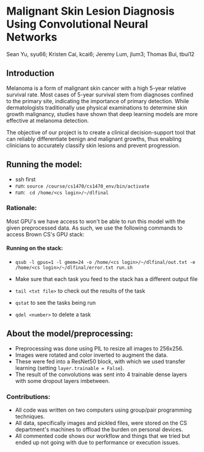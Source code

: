 # Malignant Skin Lesion Diagnosis Using Convolutional Neural Networks

Sean Yu, syu66; Kristen Cai, kcai6; Jeremy Lum, jlum3; Thomas Bui, tbui12

## Introduction

Melanoma is a form of malignant skin cancer with a high 5-year relative survival rate. Most cases of 5-year survival stem from diagnoses confined to the primary site, indicating the importance of primary detection. While dermatologists traditionally use physical examinations to determine skin growth malignancy, studies have shown that deep learning models are more effective at melanoma detection. 

The objective of our project is to create a clinical decision-support tool that can reliably differentiate benign and malignant growths, thus enabling clinicians to accurately classify skin lesions and prevent progression.


## Running the model: 
* ssh first
* run: ```source /course/cs1470/cs1470_env/bin/activate```
* run: ``` cd /home/<cs login>/~/dlfinal```

### Rationale: 
Most GPU's we have access to won't be able to run this model with the given preprocessed data. As such, we use the following commands to access Brown CS's GPU stack: 
#### Running on the stack: 
* ```qsub -l gpus=1 -l gmem=24 -o /home/<cs login>/~/dlfinal/out.txt -e  /home/<cs login>/~/dlfinal/error.txt run.sh ```
* Make sure that each task you feed to the stack has a different output file

* ```tail <txt file>``` to check out the results of the task
* ```qstat``` to see the tasks being run
* ```qdel <number>``` to delete a task

## About the model/preprocessing:
* Preprocessing was done using PIL to resize all images to 256x256.
* Images were rotated and color inverted to augment the data.
* These were fed into a ResNet50 block, with which we used transfer learning (setting ```layer.trainable = False```).
* The result of the convolutions was sent into 4 trainable dense layers with some dropout layers imbetween. 

### Contributions:
* All code was written on two computers using group/pair programming techniques. 
* All data, specifically images and pickled files, were stored on the CS department's machines to offload the burden on personal devices. 
* All commented code shows our workflow and things that we tried but ended up not going with due to performance or execution issues.

